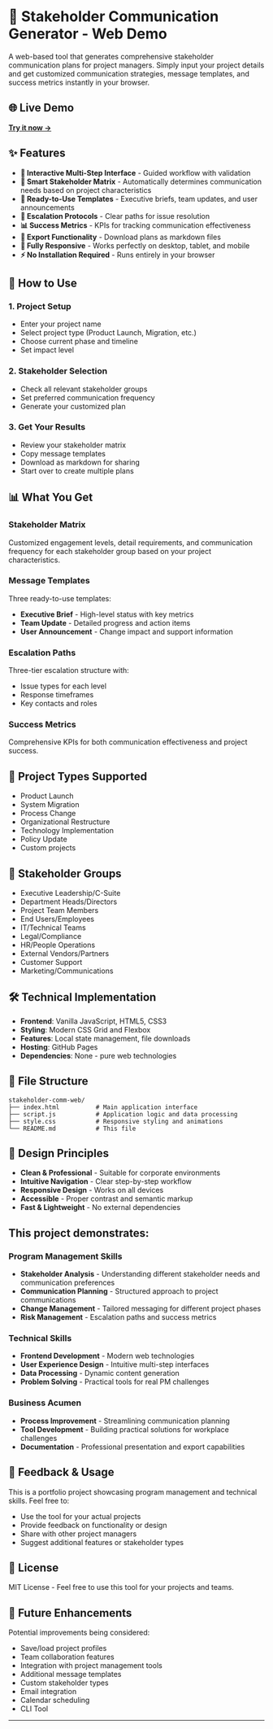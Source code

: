 # 📢 Stakeholder Communication Generator - Web Demo

A web-based tool that generates comprehensive stakeholder communication plans for project managers. Simply input your project details and get customized communication strategies, message templates, and success metrics instantly in your browser.

## 🌐 Live Demo

**[Try it now →](https://mc1r-variant.github.io/stakeholder-comm-web)**

## ✨ Features

- **🎯 Interactive Multi-Step Interface** - Guided workflow with validation
- **👥 Smart Stakeholder Matrix** - Automatically determines communication needs based on project characteristics
- **📝 Ready-to-Use Templates** - Executive briefs, team updates, and user announcements
- **🚨 Escalation Protocols** - Clear paths for issue resolution
- **📊 Success Metrics** - KPIs for tracking communication effectiveness
- **💾 Export Functionality** - Download plans as markdown files
- **📱 Fully Responsive** - Works perfectly on desktop, tablet, and mobile
- **⚡ No Installation Required** - Runs entirely in your browser

## 🚀 How to Use

### 1. Project Setup
- Enter your project name
- Select project type (Product Launch, Migration, etc.)
- Choose current phase and timeline
- Set impact level

### 2. Stakeholder Selection
- Check all relevant stakeholder groups
- Set preferred communication frequency
- Generate your customized plan

### 3. Get Your Results
- Review your stakeholder matrix
- Copy message templates
- Download as markdown for sharing
- Start over to create multiple plans

## 📊 What You Get

### Stakeholder Matrix
Customized engagement levels, detail requirements, and communication frequency for each stakeholder group based on your project characteristics.

### Message Templates
Three ready-to-use templates:
- **Executive Brief** - High-level status with key metrics
- **Team Update** - Detailed progress and action items  
- **User Announcement** - Change impact and support information

### Escalation Paths
Three-tier escalation structure with:
- Issue types for each level
- Response timeframes
- Key contacts and roles

### Success Metrics
Comprehensive KPIs for both communication effectiveness and project success.

## 🎯 Project Types Supported

- Product Launch
- System Migration
- Process Change
- Organizational Restructure
- Technology Implementation
- Policy Update
- Custom projects

## 👥 Stakeholder Groups

- Executive Leadership/C-Suite
- Department Heads/Directors
- Project Team Members
- End Users/Employees
- IT/Technical Teams
- Legal/Compliance
- HR/People Operations
- External Vendors/Partners
- Customer Support
- Marketing/Communications

## 🛠️ Technical Implementation

- **Frontend**: Vanilla JavaScript, HTML5, CSS3
- **Styling**: Modern CSS Grid and Flexbox
- **Features**: Local state management, file downloads
- **Hosting**: GitHub Pages
- **Dependencies**: None - pure web technologies

## 📁 File Structure

```
stakeholder-comm-web/
├── index.html          # Main application interface
├── script.js           # Application logic and data processing
├── style.css           # Responsive styling and animations
└── README.md           # This file
```

## 🎨 Design Principles

- **Clean & Professional** - Suitable for corporate environments
- **Intuitive Navigation** - Clear step-by-step workflow
- **Responsive Design** - Works on all devices
- **Accessible** - Proper contrast and semantic markup
- **Fast & Lightweight** - No external dependencies

## This project demonstrates:

### Program Management Skills
- **Stakeholder Analysis** - Understanding different stakeholder needs and communication preferences
- **Communication Planning** - Structured approach to project communications
- **Change Management** - Tailored messaging for different project phases
- **Risk Management** - Escalation paths and success metrics

### Technical Skills
- **Frontend Development** - Modern web technologies
- **User Experience Design** - Intuitive multi-step interfaces
- **Data Processing** - Dynamic content generation
- **Problem Solving** - Practical tools for real PM challenges

### Business Acumen
- **Process Improvement** - Streamlining communication planning
- **Tool Development** - Building practical solutions for workplace challenges
- **Documentation** - Professional presentation and export capabilities

## 🤝 Feedback & Usage

This is a portfolio project showcasing program management and technical skills. Feel free to:

- Use the tool for your actual projects
- Provide feedback on functionality or design
- Share with other project managers
- Suggest additional features or stakeholder types

## 📄 License

MIT License - Feel free to use this tool for your projects and teams.

## 🚀 Future Enhancements

Potential improvements being considered:
- Save/load project profiles
- Team collaboration features
- Integration with project management tools
- Additional message templates
- Custom stakeholder types
- Email integration
- Calendar scheduling
- CLI Tool

---
